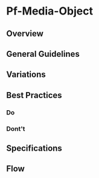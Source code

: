 # Pf-Media-Object

## Overview

## General Guidelines

## Variations

## Best Practices

### Do

### Dont't

## Specifications

## Flow

